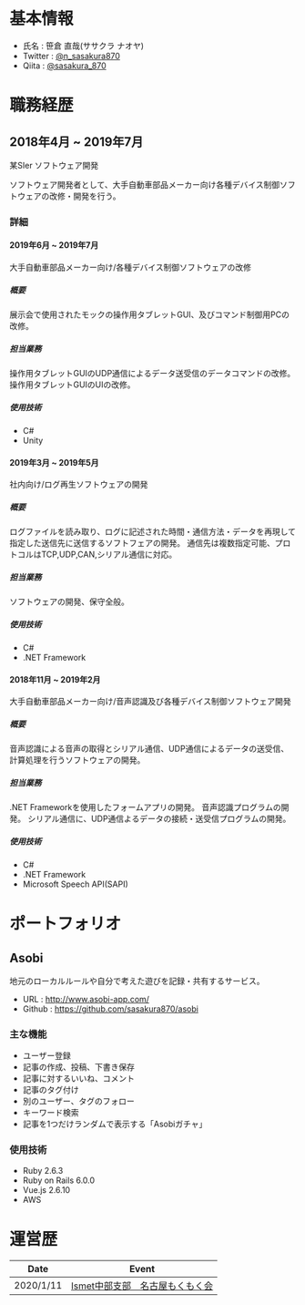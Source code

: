 # 基本情報
+ 氏名 : 笹倉 直哉(ササクラ ナオヤ)
+ Twitter : [@n_sasakura870](https://twitter.com/n_sasakura870)
+ Qiita : [@sasakura_870](https://qiita.com/sasakura_870)

# 職務経歴
## 2018年4月 ~ 2019年7月
某SIer ソフトウェア開発

ソフトウェア開発者として、大手自動車部品メーカー向け各種デバイス制御ソフトウェアの改修・開発を行う。

### 詳細
#### 2019年6月 ~ 2019年7月
大手自動車部品メーカー向け/各種デバイス制御ソフトウェアの改修

##### 概要
展示会で使用されたモックの操作用タブレットGUI、及びコマンド制御用PCの改修。

##### 担当業務
操作用タブレットGUIのUDP通信によるデータ送受信のデータコマンドの改修。
操作用タブレットGUIのUIの改修。

##### 使用技術
- C#
- Unity

#### 2019年3月 ~ 2019年5月
社内向け/ログ再生ソフトウェアの開発

##### 概要
ログファイルを読み取り、ログに記述された時間・通信方法・データを再現して指定した送信先に送信するソフトフェアの開発。
通信先は複数指定可能、プロトコルはTCP,UDP,CAN,シリアル通信に対応。

##### 担当業務
ソフトウェアの開発、保守全般。

##### 使用技術
- C#
- .NET Framework

#### 2018年11月 ~ 2019年2月
大手自動車部品メーカー向け/音声認識及び各種デバイス制御ソフトウェア開発

##### 概要
音声認識による音声の取得とシリアル通信、UDP通信によるデータの送受信、計算処理を行うソフトウェアの開発。

##### 担当業務
.NET Frameworkを使用したフォームアプリの開発。
音声認識プログラムの開発。
シリアル通信に、UDP通信よるデータの接続・送受信プログラムの開発。

##### 使用技術
- C#
- .NET Framework
- Microsoft Speech API(SAPI)

# ポートフォリオ
## Asobi
地元のローカルルールや自分で考えた遊びを記録・共有するサービス。

+ URL : http://www.asobi-app.com/
+ Github : https://github.com/sasakura870/asobi
### 主な機能
+ ユーザー登録
+ 記事の作成、投稿、下書き保存
+ 記事に対するいいね、コメント
+ 記事のタグ付け
+ 別のユーザー、タグのフォロー
+ キーワード検索
+ 記事を1つだけランダムで表示する「Asobiガチャ」

### 使用技術
+ Ruby 2.6.3
+ Ruby on Rails 6.0.0
+ Vue.js 2.6.10
+ AWS

# 運営歴
|Date|Event|
|---|---|
|2020/1/11|[Ismet中部支部　名古屋もくもく会](https://connpass.com/event/158832/)|
